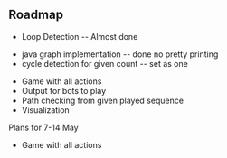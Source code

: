 ## Roadmap ##

* Loop Detection -- Almost done
- java graph implementation -- done no pretty printing
- cycle detection for given count -- set as one
* Game with all actions
* Output for bots to play
* Path checking from given played sequence
* Visualization


Plans for 7-14 May
* Game with all actions
